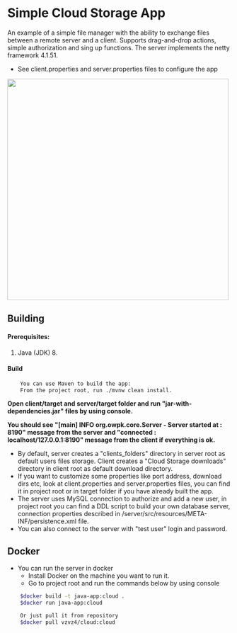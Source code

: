 # Simple Cloud Storage App

An example of a simple file manager with the ability to exchange files between a remote server and a client. Supports drag-and-drop actions, simple authorization and sing up functions. 
The server implements the netty framework 4.1.51.

* See client.properties and server.properties files to configure the app

<a><img src="https://github.com/vzvz4/Test/blob/master/sc.jpg" width="500"/></a>

## Building

#### Prerequisites:

 1. Java (JDK) 8.
 
#### Build

```sh
    You can use Maven to build the app:
    From the project root, run ./mvnw clean install.
```
**Open client/target and server/target folder and run "jar-with-dependencies.jar" files by using console.**

**You should see "[main] INFO  org.owpk.core.Server - Server started at : 8190" message from the server and "connected : localhost/127.0.0.1:8190" message from the client if everything is ok.**
    
* By default, server creates a "clients_folders" directory in server root as default users files storage. Client creates a "Cloud Storage downloads" directory in client root as default download directory.   
* If you want to customize some properties like port address, download dirs etc, look at client.properties and server.properties files, you can find it in project root or in target folder if you have already built the app.
* The server uses MySQL connection to authorize and add a new user, in project root you can find a DDL script to build your own database server, connection properties described in /server/src/resources/META-INF/persistence.xml file.
* You can also connect to the server with "test user" login and password.

## Docker
* You can run the server in docker
  - Install Docker on the machine you want to run it.
  - Go to project root and run the commands below by using console
```sh
    $docker build -t java-app:cloud .
    $docker run java-app:cloud

    Or just pull it from repository
    $docker pull vzvz4/cloud:cloud
```
   

